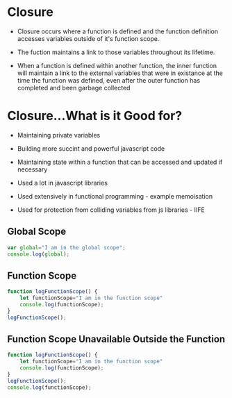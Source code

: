 # Closure

- Closure occurs where a function is defined and the function definition accesses variables outside of it's function scope.

- The fuction maintains a link to those variables throughout its lifetime.

- When a function is defined within another function, the inner function will maintain a link to the external variables that were in existance at the time the function was defined, even after the outer function has completed and been garbage collected

# Closure...What is it Good for?

- Maintaining private variables

- Building more succint and powerful javascript code

- Maintaining state within a function that can be accessed and updated if necessary

- Used a lot in javascript libraries

- Used extensively in functional programming - example memoisation 

- Used for protection from colliding variables from js libraries - IIFE

## Global Scope
```javascript
var global="I am in the global scope";
console.log(global);
```

## Function Scope
```javascript
function logFunctionScope() {
    let functionScope="I am in the function scope"
    console.log(functionScope);
}
logFunctionScope();
```

## Function Scope Unavailable Outside the Function
```javascript
function logFunctionScope() {
    let functionScope="I am in the function scope"
    console.log(functionScope);
}
logFunctionScope();
console.log(functionScope);
```
